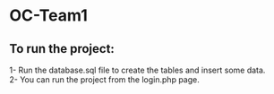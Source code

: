 # OC-Team1

## To run the project:
1- Run the database.sql file to create the tables and insert some data.
<br>
2- You can run the project from the login.php page.
